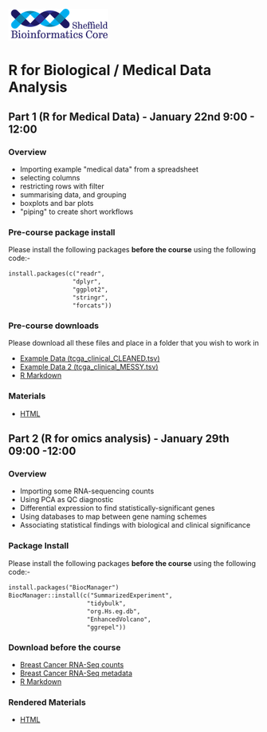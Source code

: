 
![](logo-sm.png)

# R for Biological / Medical Data Analysis

## Part 1 (R for Medical Data) - January 22nd 9:00 - 12:00

### Overview

+ Importing example "medical data" from a spreadsheet
+ selecting columns
+ restricting rows with filter
+ summarising data, and grouping
+ boxplots and bar plots
+ "piping" to create short workflows

### Pre-course package install

Please install the following packages **before the course** using the following code:-

```
install.packages(c("readr",
                  "dplyr",
                  "ggplot2",
                  "stringr",
                  "forcats"))
```

### Pre-course downloads

Please download all these files and place in a folder that you wish to work in

+ [Example Data (tcga_clinical_CLEANED.tsv)](tcga_clinical_CLEANED.tsv)
+ [Example Data 2 (tcga_clinical_MESSY.tsv)](tcga_clinical_MESSY.tsv)
+ [R Markdown](Part1.Rmd)

### Materials

+ [HTML](Part1.nb.html)

## Part 2 (R for omics analysis) - January 29th 09:00 -12:00

### Overview

+ Importing some RNA-sequencing counts
+ Using PCA as QC diagnostic
+ Differential expression to find statistically-significant genes
+ Using databases to map between gene naming schemes
+ Associating statistical findings with biological and clinical significance

### Package Install

Please install the following packages **before the course** using the following code:-

```
install.packages("BiocManager")
BiocManager::install(c("SummarizedExperiment",
                      "tidybulk",
                      "org.Hs.eg.db",
                      "EnhancedVolcano",
                      "ggrepel"))

```

### Download before the course

- [Breast Cancer RNA-Seq counts](brca_example.tsv)
- [Breast Cancer RNA-Seq metadata](brca_example_meta.tsv)
- [R Markdown](Part2.Rmd)

### Rendered Materials

- [HTML](Part2.html)

  